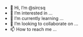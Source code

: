 - 👋 Hi, I’m @sircsq
- 👀 I’m interested in ...
- 🌱 I’m currently learning ...
- 💞️ I’m looking to collaborate on ...
- 📫 How to reach me ...

<!---
sircsq/sircsq is a ✨ special ✨ repository because its `README.md` (this file) appears on your GitHub profile.
You can click the Preview link to take a look at your changes.
--->
